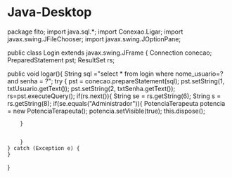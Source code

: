 # Java-Desktop

package fito;
import java.sql.*;
import Conexao.Ligar;
import javax.swing.JFileChooser;
import javax.swing.JOptionPane;

public class Login extends javax.swing.JFrame {
Connection conecao;
PreparedStatement pst;
ResultSet rs;

public void logar(){
    String sql ="select * from login where nome_usuario=? and senha = ?";
    try {
        pst = conecao.prepareStatement(sql);
        pst.setString(1, txtUsuario.getText());
        pst.setString(2, txtSenha.getText());
        rs=pst.executeQuery();
        if(rs.next()){
            String se = rs.getString(6);
         String s = rs.getString(8);
        if(se.equals("Administrador")){
        PotenciaTerapeuta potencia = new PotenciaTerapeuta();
        potencia.setVisible(true);
        this.dispose();
        
        
        }
        
        
        }
    } catch (Exception e) {
    }
    
    
    
    
    
}
